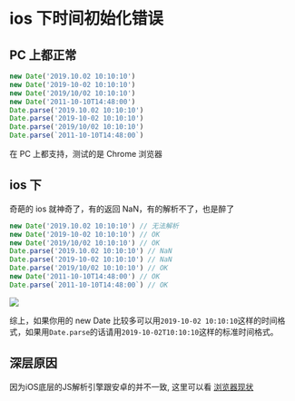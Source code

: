 # ios 下时间初始化错误

## PC 上都正常

```js
new Date('2019.10.02 10:10:10')
new Date('2019-10-02 10:10:10')
new Date('2019/10/02 10:10:10')
new Date('2011-10-10T14:48:00')
Date.parse('2019.10.02 10:10:10')
Date.parse('2019-10-02 10:10:10')
Date.parse('2019/10/02 10:10:10')
Date.parse(`2011-10-10T14:48:00`)
```

在 PC 上都支持，测试的是 Chrome 浏览器

## ios 下

奇葩的 ios 就神奇了，有的返回 NaN，有的解析不了，也是醉了

```js
new Date('2019.10.02 10:10:10') // 无法解析
new Date('2019-10-02 10:10:10') // OK
new Date('2019/10/02 10:10:10') // OK
Date.parse('2019.10.02 10:10:10') // NaN
Date.parse('2019-10-02 10:10:10') // NaN
Date.parse('2019/10/02 10:10:10') // OK
new Date('2011-10-10T14:48:00') // OK
Date.parse(`2011-10-10T14:48:00`) // OK
```

![](https://manfredhu-1252588796.cos.ap-guangzhou.myqcloud.com/clipboard_20200115114200.png)

综上，如果你用的 new Date 比较多可以用`2019-10-02 10:10:10`这样的时间格式，如果用`Date.parse`的话请用`2019-10-02T10:10:10`这样的标准时间格式。

## 深层原因
因为iOS底层的JS解析引擎跟安卓的并不一致, 这里可以看 [浏览器现状](../broswer/2022-5-5.broswer-present-situation)